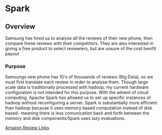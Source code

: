 # Spark
## Overview
Samsung has hired us to analyse all the reviews of their new phone, then compare these reviews with their competitors. They are also interested in giving a free product to select reviewiers, but are unsure of the cost benifit payout
### Purpose
Samsungs new phone has 10's of thousands of reviews (Big Data), so we must first translate each review in order to analyse them. Though large scale data is traditionally processed with hadoop, my current hardware configuration is not intended for this purpose. With the advent of cloud computing, Apache Spark has allowed us to set up specific instances of hadoop without reconfiguring a server. Spark is substantially more efficient than hadoop because it uses memory based computation instead of disk based- meaning there is less comunication back and forth between the memory and disk components/Spark uses lazy evaluations.

[Amazon Review Links](https://s3.amazonaws.com/amazon-reviews-pds/tsv/index.txt)
